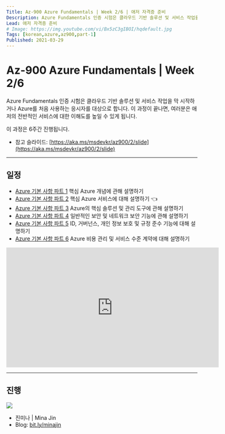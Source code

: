 ```yaml
---
Title: Az-900 Azure Fundamentals | Week 2/6 | 애저 자격증 준비
Description: Azure Fundamentals 인증 시험은 클라우드 기반 솔루션 및 서비스 작업을 막 시작하거나 Azure를 처음 사용하는 응시자를 대상으로 합니다. 이 과정이 끝나면, 여러분은 애저의 전반적인 서비스에 대한 이해도를 높일 수 있게 됩니다.
Lead: 애저 자격증 준비
# Image: https://img.youtube.com/vi/Bx5zC3gIBOI/hqdefault.jpg
Tags: [korean,azure,az900,part-1]
Published: 2021-03-29
---
```


# Az-900 Azure Fundamentals | Week 2/6 #

Azure Fundamentals 인증 시험은 클라우드 기반 솔루션 및 서비스 작업을 막 시작하거나 Azure를 처음 사용하는 응시자를 대상으로 합니다. 이 과정이 끝나면, 여러분은 애저의 전반적인 서비스에 대한 이해도를 높일 수 있게 됩니다.

<!--more-->

이 과정은 6주간 진행됩니다.

* 참고 슬라이드: [https://aka.ms/msdevkr/az900/2/slide](https://aka.ms/msdevkr/az900/2/slide)

---

## 일정 ##

* [Azure 기본 사항 파트 1](https://aka.ms/msdevkr/az900/1) 핵심 Azure 개념에 관해 설명하기
* [Azure 기본 사항 파트 2](https://aka.ms/msdevkr/az900/2) 핵심 Azure 서비스에 대해 설명하기 👈
* [Azure 기본 사항 파트 3](https://aka.ms/msdevkr/az900/3) Azure의 핵심 솔루션 및 관리 도구에 관해 설명하기
* [Azure 기본 사항 파트 4](https://aka.ms/msdevkr/az900/4) 일반적인 보안 및 네트워크 보안 기능에 관해 설명하기
* [Azure 기본 사항 파트 5](https://aka.ms/msdevkr/az900/5) ID, 거버넌스, 개인 정보 보호 및 규정 준수 기능에 대해 설명하기
* [Azure 기본 사항 파트 6](https://aka.ms/msdevkr/az900/6) Azure 비용 관리 및 서비스 수준 계약에 대해 설명하기

<!--more-->

<iframe width="560" height="315" src="https://www.youtube.com/embed/892Nhkhwk4A" frameborder="0" allow="accelerometer; autoplay; clipboard-write; encrypted-media; gyroscope; picture-in-picture" allowfullscreen></iframe>

---

## 진행 ##

<p><img src="https://blogpfthumb-phinf.pstatic.net/20201210_262/sesme100_1607603394796nMKDo_JPEG/IMG-9710.JPG?type=w161"/></p>

* 진미나 | Mina Jin
* Blog: [bit.ly/minajin](https://bit.ly/minajin)
